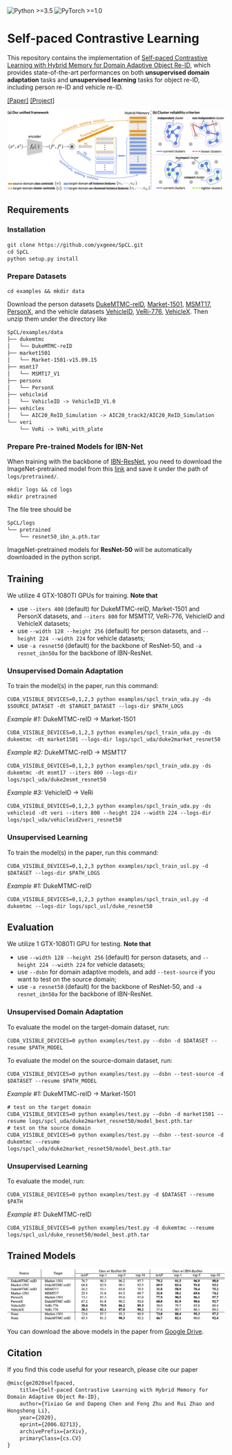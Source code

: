 ![Python >=3.5](https://img.shields.io/badge/Python->=3.5-blue.svg)
![PyTorch >=1.0](https://img.shields.io/badge/PyTorch->=1.0-yellow.svg)

# Self-paced Contrastive Learning

This repository contains the implementation of [Self-paced Contrastive Learning with Hybrid Memory for Domain Adaptive Object Re-ID](https://arxiv.org/abs/2006.02713), which provides state-of-the-art performances on both **unsupervised domain adaptation** tasks and **unsupervised learning** tasks for object re-ID, including person re-ID and vehicle re-ID.

[[Paper]](https://arxiv.org/abs/2006.02713) [[Project]](https://yxgeee.github.io/projects/spcl.html)

![framework](figs/framework.png)


## Requirements

### Installation

```shell
git clone https://github.com/yxgeee/SpCL.git
cd SpCL
python setup.py install
```

### Prepare Datasets

```shell
cd examples && mkdir data
```
Download the person datasets [DukeMTMC-reID](https://arxiv.org/abs/1609.01775), [Market-1501](https://drive.google.com/file/d/0B8-rUzbwVRk0c054eEozWG9COHM/view), [MSMT17](https://arxiv.org/abs/1711.08565), [PersonX](https://github.com/sxzrt/Instructions-of-the-PersonX-dataset#a-more-chanllenging-subset-of-personx), and the vehicle datasets [VehicleID](https://www.pkuml.org/resources/pku-vehicleid.html), [VeRi-776](https://github.com/JDAI-CV/VeRidataset), [VehicleX](https://www.aicitychallenge.org/2020-track2-download/).
Then unzip them under the directory like
```
SpCL/examples/data
├── dukemtmc
│   └── DukeMTMC-reID
├── market1501
│   └── Market-1501-v15.09.15
├── msmt17
│   └── MSMT17_V1
├── personx
│   └── PersonX
├── vehicleid
│   └── VehicleID -> VehicleID_V1.0
├── vehiclex
│   └── AIC20_ReID_Simulation -> AIC20_track2/AIC20_ReID_Simulation
└── veri
    └── VeRi -> VeRi_with_plate
```

### Prepare Pre-trained Models for IBN-Net
When training with the backbone of [IBN-ResNet](https://arxiv.org/abs/1807.09441), you need to download the ImageNet-pretrained model from this [link](https://drive.google.com/drive/folders/1thS2B8UOSBi_cJX6zRy6YYRwz_nVFI_S) and save it under the path of `logs/pretrained/`.
```shell
mkdir logs && cd logs
mkdir pretrained
```
The file tree should be
```
SpCL/logs
└── pretrained
    └── resnet50_ibn_a.pth.tar
```
ImageNet-pretrained models for **ResNet-50** will be automatically downloaded in the python script.


## Training

We utilize 4 GTX-1080TI GPUs for training. **Note that**

+ use `--iters 400` (default) for DukeMTMC-reID, Market-1501 and PersonX datasets, and `--iters 800` for MSMT17, VeRi-776, VehicleID and VehicleX datasets;
+ use `--width 128 --height 256` (default) for person datasets, and `--height 224 --width 224` for vehicle datasets;
+ use `-a resnet50` (default) for the backbone of ResNet-50, and `-a resnet_ibn50a` for the backbone of IBN-ResNet.

### Unsupervised Domain Adaptation
To train the model(s) in the paper, run this command:
```shell
CUDA_VISIBLE_DEVICES=0,1,2,3 python examples/spcl_train_uda.py -ds $SOURCE_DATASET -dt $TARGET_DATASET --logs-dir $PATH_LOGS
```

*Example #1:* DukeMTMC-reID -> Market-1501
```shell
CUDA_VISIBLE_DEVICES=0,1,2,3 python examples/spcl_train_uda.py -ds dukemtmc -dt market1501 --logs-dir logs/spcl_uda/duke2market_resnet50
```
*Example #2:* DukeMTMC-reID -> MSMT17
```shell
CUDA_VISIBLE_DEVICES=0,1,2,3 python examples/spcl_train_uda.py -ds dukemtmc -dt msmt17 --iters 800 --logs-dir logs/spcl_uda/duke2msmt_resnet50
```
*Example #3:* VehicleID -> VeRi
```shell
CUDA_VISIBLE_DEVICES=0,1,2,3 python examples/spcl_train_uda.py -ds vehicleid -dt veri --iters 800 --height 224 --width 224 --logs-dir logs/spcl_uda/vehicleid2veri_resnet50
```

### Unsupervised Learning
To train the model(s) in the paper, run this command:
```shell
CUDA_VISIBLE_DEVICES=0,1,2,3 python examples/spcl_train_usl.py -d $DATASET --logs-dir $PATH_LOGS
```

*Example #1:* DukeMTMC-reID
```shell
CUDA_VISIBLE_DEVICES=0,1,2,3 python examples/spcl_train_usl.py -d dukemtmc --logs-dir logs/spcl_usl/duke_resnet50
```


## Evaluation

We utilize 1 GTX-1080TI GPU for testing. **Note that**

+ use `--width 128 --height 256` (default) for person datasets, and `--height 224 --width 224` for vehicle datasets;
+ use `--dsbn` for domain adaptive models, and add `--test-source` if you want to test on the source domain;
+ use `-a resnet50` (default) for the backbone of ResNet-50, and `-a resnet_ibn50a` for the backbone of IBN-ResNet.

### Unsupervised Domain Adaptation

To evaluate the model on the target-domain dataset, run:

```shell
CUDA_VISIBLE_DEVICES=0 python examples/test.py --dsbn -d $DATASET --resume $PATH_MODEL
```

To evaluate the model on the source-domain dataset, run:

```shell
CUDA_VISIBLE_DEVICES=0 python examples/test.py --dsbn --test-source -d $DATASET --resume $PATH_MODEL
```

*Example #1:* DukeMTMC-reID -> Market-1501
```shell
# test on the target domain
CUDA_VISIBLE_DEVICES=0 python examples/test.py --dsbn -d market1501 --resume logs/spcl_uda/duke2market_resnet50/model_best.pth.tar
# test on the source domain
CUDA_VISIBLE_DEVICES=0 python examples/test.py --dsbn --test-source -d dukemtmc --resume logs/spcl_uda/duke2market_resnet50/model_best.pth.tar
```

### Unsupervised Learning
To evaluate the model, run:
```shell
CUDA_VISIBLE_DEVICES=0 python examples/test.py -d $DATASET --resume $PATH
```

*Example #1:* DukeMTMC-reID
```shell
CUDA_VISIBLE_DEVICES=0 python examples/test.py -d dukemtmc --resume logs/spcl_usl/duke_resnet50/model_best.pth.tar
```

## Trained Models

![framework](figs/results.png)

You can download the above models in the paper from [Google Drive](https://drive.google.com/open?id=19vYA4EfInuH4ZKg0HeBRmDmgK1KLdivz).


## Citation
If you find this code useful for your research, please cite our paper
```
@misc{ge2020selfpaced,
    title={Self-paced Contrastive Learning with Hybrid Memory for Domain Adaptive Object Re-ID},
    author={Yixiao Ge and Dapeng Chen and Feng Zhu and Rui Zhao and Hongsheng Li},
    year={2020},
    eprint={2006.02713},
    archivePrefix={arXiv},
    primaryClass={cs.CV}
}
```
